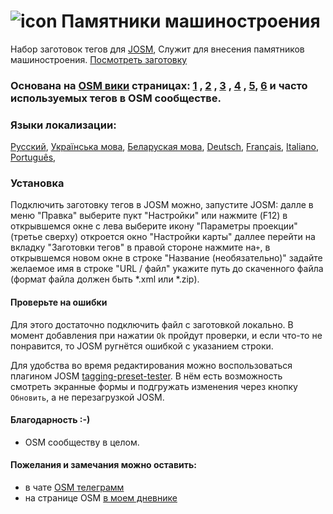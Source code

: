 # ![icon](https://github.com/Sowa1980/Start_Data_preset/blob/master/Data32.png) Памятники машиностроения
Набор заготовок тегов для [JOSM](https://josm.openstreetmap.de/), Служит для внесения памятников машиностроения.  [Посмотреть заготовку](https://github.com/Sowa1980/Start_Data_preset/blob/master/Start_Data_window_skrin_RU.png) 
### Основана на [OSM вики]( https://wiki.openstreetmap.org/wiki/Main_Page)  страницах: [1](https://wiki.openstreetmap.org/wiki/RU:Tag:historic%3Dcannon) , [2](https://wiki.openstreetmap.org/wiki/RU:Tag:historic%3Dtank) , [3](https://wiki.openstreetmap.org/wiki/RU:Tag:historic%3Dlocomotive) , [4](https://wiki.openstreetmap.org/wiki/RU:Tag:historic%3Dship) , [5](https://wiki.openstreetmap.org/wiki/RU:Tag:historic%3Daircraft), [6](https://wiki.openstreetmap.org/wiki/Key:heritage) и часто используемых тегов в OSM сообществе.
### Языки локализации: 
[Русский](https://github.com/Sowa1980/Start_Data_preset/blob/master/Start_Data_window_skrin_RU.png), [Українська мова](https://github.com/Sowa1980/Start_Data_preset/blob/master/Start_Data_window_skrin_UK.png), [Беларуская мова](https://github.com/Sowa1980/Start_Data_preset/blob/master/Start_Data_window_skrin_BE.png), [Deutsch](https://github.com/Sowa1980/Start_Data_preset/blob/master/Start_Data_window_skrin_DE.png), [Français](https://github.com/Sowa1980/Start_Data_preset/blob/master/Start_Data_window_skrin_FR.png), [Italiano](https://github.com/Sowa1980/Start_Data_preset/blob/master/Start_Data_window_skrin_IT.png), [Português](https://github.com/Sowa1980/Start_Data_preset/blob/master/Start_Data_window_skrin_PT.png),
### Установка
Подключить заготовку тегов в JOSM можно, запустите JOSM: далле в меню "Правка" выберите пукт "Настройки" или нажмите (F12) в открывшемся окне с лева выберите икону "Параметры проекции" (третье сверху) откроется окно "Настройки карты" даллее перейти на вкладку "Заготовки тегов" в правой стороне нажмите на`+`, в открывшемся новом окне в строке "Название (необязательно)" задайте желаемое имя в строке "URL / файл" укажите путь до скаченного файла (формат файла должен быть *.xml или *.zip).
#### Проверьте на ошибки
Для этого достаточно подключить файл с заготовкой локально. В момент добавления при нажатии `Ok` пройдут проверки, и если что-то не понравится, то JOSM ругнётся ошибкой с указанием строки.

Для удобства во время редактирования можно воспользоваться плагином JOSM [tagging-preset-tester](https://wiki.openstreetmap.org/wiki/JOSM/Plugins/tagging-preset-tester). В нём есть возможность смотреть экранные формы и подгружать изменения через кнопку `Обновить`, а не перезагрузкой JOSM.
#### Благодарность :-)
- OSM сообществу в целом.
#### Пожелания и замечания можно оставить:
- в чате [OSM телеграмм](https://t.me/OSM_BelRusUkr) 
- на странице OSM [в моем дневнике](https://www.openstreetmap.org/user/Sowa1980)
